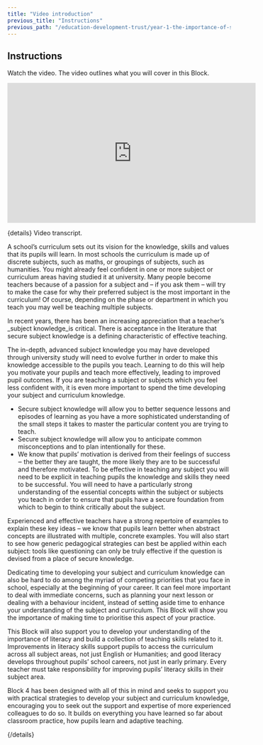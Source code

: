 ```yaml
---
title: "Video introduction"
previous_title: "Instructions"
previous_path: "/education-development-trust/year-1-the-importance-of-subject-and-curriculum-knowledge/intro-ect-instructions"
---
```


## Instructions

Watch the video. The video outlines what you will cover in this Block.

<iframe width="560" height="315" src="https://www.youtube.com/embed/NvHdUC04itc" title="YouTube video player" frameborder="0" allow="accelerometer; autoplay; clipboard-write; encrypted-media; gyroscope; picture-in-picture; web-share" allowfullscreen></iframe>

{details}
Video transcript.

A school’s curriculum sets out its vision for the knowledge, skills and values that its pupils will learn. In most schools the curriculum is made up of discrete subjects, such as maths, or groupings of subjects, such as humanities. You might already feel confident in one or more subject or curriculum areas having studied it at university. Many people become teachers because of a passion for a subject and – if you ask them – will try to make the case for why their preferred subject is the most important in the curriculum! Of course, depending on the phase or department in which you teach you may well be teaching multiple subjects.

In recent years, there has been an increasing appreciation that a teacher’s \_subject knowledge_is critical. There is acceptance in the literature that secure subject knowledge is a defining characteristic of effective teaching.

The in-depth, advanced subject knowledge you may have developed through university study will need to evolve further in order to make this knowledge accessible to the pupils you teach. Learning to do this will help you motivate your pupils and teach more effectively, leading to improved pupil outcomes. If you are teaching a subject or subjects which you feel less confident with, it is even more important to spend the time developing your subject and curriculum knowledge.

- Secure subject knowledge will allow you to better sequence lessons and episodes of learning as you have a more sophisticated understanding of the small steps it takes to master the particular content you are trying to teach.
- Secure subject knowledge will allow you to anticipate common misconceptions and to plan intentionally for these.
- We know that pupils’ motivation is derived from their feelings of success ‒ the better they are taught, the more likely they are to be successful and therefore motivated.
  To be effective in teaching any subject you will need to be explicit in teaching
  pupils the knowledge and skills they need to be successful. You will need to have
  a particularly strong understanding of the essential concepts within the subject
  or subjects you teach in order to ensure that pupils have a secure foundation from
  which to begin to think critically about the subject.

Experienced and effective teachers have a strong repertoire of examples to explain these key ideas – we know that pupils learn better when abstract concepts are illustrated with multiple, concrete examples. You will also start to see how generic pedagogical strategies can best be applied within each subject: tools like questioning can only be truly effective if the question is devised from a place of secure knowledge.

Dedicating time to developing your subject and curriculum knowledge can also be hard to do among the myriad of competing priorities that you face in school, especially at the beginning of your career. It can feel more important to deal with immediate concerns, such as planning your next lesson or dealing with a behaviour incident, instead of setting aside time to enhance your understanding of the subject and curriculum. This Block will show you the importance of making time to prioritise this aspect of your practice.

This Block will also support you to develop your understanding of the importance of literacy and build a collection of teaching skills related to it. Improvements in literacy skills support pupils to access the curriculum across all subject areas, not just English or Humanities; and good literacy develops throughout pupils’ school careers, not just in early primary. Every teacher must take responsibility for improving pupils’ literacy skills in their subject area.

Block 4 has been designed with all of this in mind and seeks to support you with practical strategies to develop your subject and curriculum knowledge, encouraging you to seek out the support and expertise of more experienced colleagues to do so. It builds on everything you have learned so far about classroom practice, how pupils learn and adaptive teaching.

{/details}
